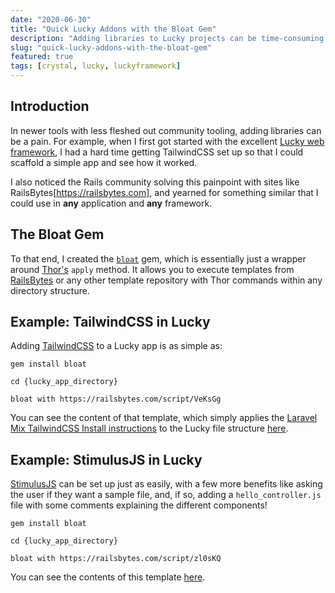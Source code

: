 ```yaml
---
date: "2020-06-30"
title: "Quick Lucky Addons with the Bloat Gem"
description: "Adding libraries to Lucky projects can be time-consuming and prone to errors. Leverage the Bloat gem to make this process easier and save time!"
slug: "quick-lucky-addons-with-the-bloat-gem"
featured: true
tags: [crystal, lucky, luckyframework]
---
```


## Introduction

In newer tools with less fleshed out community tooling, adding libraries can be a pain. For example, when I first got started with the excellent [Lucky web framework](https://luckyframework.org), I had a hard time getting TailwindCSS set up so that I could scaffold a simple app and see how it worked.

I also noticed the Rails community solving this painpoint with sites like RailsBytes[https://railsbytes.com], and yearned for something similar that I could use in **any** application and **any** framework.

## The Bloat Gem

To that end, I created the [`bloat`](https://github.com/stephendolan/bloat) gem, which is essentially just a wrapper around [Thor's](http://whatisthor.com) `apply` method. It allows you to execute templates from [RailsBytes](https://railsbytes.com) or any other template repository with Thor commands within any directory structure.

## Example: TailwindCSS in Lucky

Adding [TailwindCSS](https://tailwindcss.com) to a Lucky app is as simple as:

`gem install bloat`

`cd {lucky_app_directory}`

`bloat with https://railsbytes.com/script/VeKsGg`

You can see the content of that template, which simply applies the [Laravel Mix TailwindCSS Install instructions](https://tailwindcss.com/docs/installation/#laravel-mix) to the Lucky file structure [here](https://railsbytes.com/public/templates/VeKsGg).

## Example: StimulusJS in Lucky

[StimulusJS](https://stimulusjs.org) can be set up just as easily, with a few more benefits like asking the user if they want a sample file, and, if so, adding a `hello_controller.js` file with some comments explaining the different components!

`gem install bloat`

`cd {lucky_app_directory}`

`bloat with https://railsbytes.com/script/zl0sKQ`

You can see the contents of this template [here](https://railsbytes.com/public/templates/zl0sKQ).
